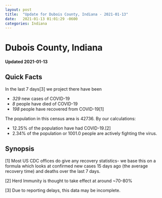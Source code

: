 ```yaml
---
layout: post
title:  "Update for Dubois County, Indiana - 2021-01-13"
date:   2021-01-13 01:01:29 -0600
categories: Indiana
---
```


# Dubois County, Indiana
#### Updated 2021-01-13

## Quick Facts

In the last 7 days[3] we project there have been
- *329* new cases of COVID-19
- *8* people have died of COVID-19
- *198* people have recovered from COVID-19[1]

The population in this census area is 42736. By our calculations:
- 12.25% of the population have had COVID-19.[2]
- 2.34% of the population or 1001.0 people are actively fighting the virus.

## Synopsis




[1] Most US CDC offices do give any recovery statistics- we base this on a formula which looks at confirmed new cases
15 days ago (the average recovery time) and deaths over the last 7 days.

[2] Herd Immunity is thought to take effect at around ~70-80%

[3] Due to reporting delays, this data may be incomplete.
 
    